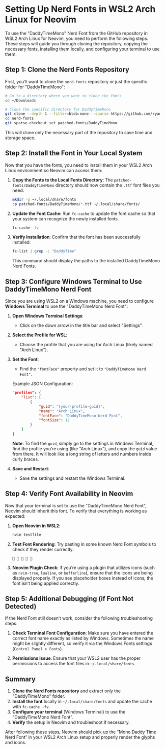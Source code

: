 # Setting Up Nerd Fonts in WSL2 Arch Linux for Neovim

To use the "DaddyTimeMono" Nerd Font from the GitHub repository in WSL2 Arch Linux for Neovim, you need to perform the following steps. These steps will guide you through cloning the repository, copying the necessary fonts, installing them locally, and configuring your terminal to use them.

## Step 1: Clone the Nerd Fonts Repository

First, you'll want to clone the `nerd-fonts` repository or just the specific folder for "DaddyTimeMono":

```bash
# Go to a directory where you want to clone the fonts
cd ~/Downloads

# Clone the specific directory for DaddyTimeMono
git clone --depth 1 --filter=blob:none --sparse https://github.com/ryanoasis/nerd-fonts.git
cd nerd-fonts
git sparse-checkout set patched-fonts/DaddyTimeMono
```

This will clone only the necessary part of the repository to save time and storage space.

## Step 2: Install the Font in Your Local System

Now that you have the fonts, you need to install them in your WSL2 Arch Linux environment so Neovim can access them:

1. **Copy the Fonts to the Local Fonts Directory**:
   The `patched-fonts/DaddyTimeMono` directory should now contain the `.ttf` font files you need.

   ```bash
   mkdir -p ~/.local/share/fonts
   cp patched-fonts/DaddyTimeMono/*.ttf ~/.local/share/fonts/
   ```

2. **Update the Font Cache**:
   Run `fc-cache` to update the font cache so that your system can recognize the newly installed fonts.

   ```bash
   fc-cache -fv
   ```

3. **Verify Installation**:
   Confirm that the font has been successfully installed:

   ```bash
   fc-list | grep -i "DaddyTime"
   ```

   This command should display the paths to the installed DaddyTimeMono Nerd Fonts.

## Step 3: Configure Windows Terminal to Use DaddyTimeMono Nerd Font

Since you are using WSL2 on a Windows machine, you need to configure **Windows Terminal** to use the "DaddyTimeMono Nerd Font":

1. **Open Windows Terminal Settings**:
   - Click on the down arrow in the title bar and select "Settings".

2. **Select the Profile for WSL**:
   - Choose the profile that you are using for Arch Linux (likely named "Arch Linux").

3. **Set the Font**:
   - Find the `"fontFace"` property and set it to `"DaddyTimeMono Nerd Font"`.

   Example JSON Configuration:
   ```json
   "profiles": {
       "list": [
           {
               "guid": "{your-profile-guid}",
               "name": "Arch Linux",
               "fontFace": "DaddyTimeMono Nerd Font",
               "fontSize": 12
           }
       ]
   }
   ```
   
   **Note**: To find the `guid`, simply go to the settings in Windows Terminal, find the profile you're using (like "Arch Linux"), and copy the `guid` value from there. It will look like a long string of letters and numbers inside curly braces.

4. **Save and Restart**:
   - Save the settings and restart the Windows Terminal.

## Step 4: Verify Font Availability in Neovim

Now that your terminal is set to use the "DaddyTimeMono Nerd Font", Neovim should inherit this font. To verify that everything is working as expected:

1. **Open Neovim in WSL2**:

   ```bash
   nvim testfile
   ```

2. **Test Font Rendering**:
   Try pasting in some known Nerd Font symbols to check if they render correctly:

   ```
       
   ```

3. **Neovim Plugin Check**:
   If you’re using a plugin that utilizes icons (such as `nvim-tree`, `lualine`, or `bufferline`), ensure that the icons are being displayed properly. If you see placeholder boxes instead of icons, the font isn’t being applied correctly.

## Step 5: Additional Debugging (if Font Not Detected)

If the Nerd Font still doesn’t work, consider the following troubleshooting steps:

1. **Check Terminal Font Configuration**:
   Make sure you have entered the correct font name exactly as listed by Windows. Sometimes the name might be slightly different, so verify it via the Windows Fonts settings (`Control Panel > Fonts`).

2. **Permissions Issue**:
   Ensure that your WSL2 user has the proper permissions to access the font files in `~/.local/share/fonts`.

## Summary

1. **Clone the Nerd Fonts repository** and extract only the "DaddyTimeMono" folder.
2. **Install the font** locally in `~/.local/share/fonts` and update the cache with `fc-cache -fv`.
3. **Configure your terminal** (Windows Terminal) to use the "DaddyTimeMono Nerd Font".
4. **Verify** the setup in Neovim and troubleshoot if necessary.

After following these steps, Neovim should pick up the "Mono Daddy Time Nerd Font" in your WSL2 Arch Linux setup and properly render the glyphs and icons.

